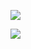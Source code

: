 ![](https://cdn.wallleap.cn/img/pic/illustrtion/20221103224517.png)

![](https://cdn.wallleap.cn/img/pic/illustrtion/20221103224742.jpeg)